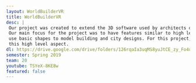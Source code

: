 ```yaml
---
layout: WorldBuilderVR
title: WorldBuilderVR
desc: |
 Our project was created to extend the 3D software used by architects on the 2D interaface of computers into the 3D space of VR. 
 Our main focus for the project was to have features similar to high level architecture softwares such as Rhino where architects 
 use basic shapes to model building and city designs. For this project, we wanted to use basic rectangular shapes to implement 
 this high level aspect.
dl: https://drive.google.com/drive/folders/126rqaIa3uqMS8yuJtCE_zy_Fo4uhizJ3?usp=sharing
semester: Spring 2019
team: 20
youtube: TSYeX-8KE8w
featured: false
---
```

